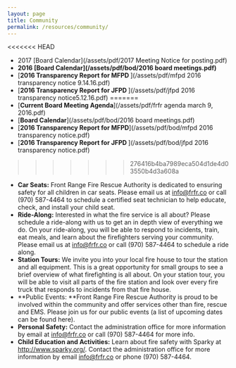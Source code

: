 ```yaml
---
layout: page
title: Community
permalink: /resources/community/
---
```



<<<<<<< HEAD
* 2017 [Board Calendar](/assets/pdf/2017 Meeting Notice for posting.pdf)
* **2016&nbsp;[Board Calendar](/assets/pdf/bod/2016 board meetings.pdf)**
* [**2016 Transparency Report for MFPD&nbsp;**](/assets/pdf/mfpd 2016 transparency notice 9.14.16.pdf)
* [**2016 Transparency Report for JFPD&nbsp;**](/assets/pdf/jfpd 2016 transparency notice5.12.16.pdf)
=======
* [**Current Board Meeting Agenda**](/assets/pdf/frfr agenda march 9, 2016.pdf)
* [**Board Calendar**](/assets/pdf/bod/2016 board meetings.pdf)
* [**2016 Transparency Report for MFPD**](/assets/pdf/bod/mfpd 2016 transparency notice.pdf)
* [**2016 Transparency Report for JFPD&nbsp;**](/assets/pdf/bod/jfpd 2016 transparency notice.pdf)
>>>>>>> 276416b4ba7989eca504d1de4d03550b4d3a608a
* **Car Seats:** Front Range Fire Rescue Authority is dedicated to ensuring safety for all children in car seats. Please email us at info@frfr.co or call (970) 587-4464 to schedule a certified seat technician to help educate, check, and install your child seat.
* **Ride-Along:** Interested in what the fire service is all about? Please schedule a ride-along with us to get an in depth view of everything we do. On your ride-along, you will be able to respond to incidents, train, eat meals, and learn about the firefighters serving your community. Please email us at info@frfr.co or call (970) 587-4464 to schedule a ride along.
* **Station Tours:** We invite you into your local fire house to tour the station and all equipment. This is a great opportunity for small groups to see a brief overview of what firefighting is all about. On your station tour, you will be able to visit all parts of the fire station and look over every fire truck that responds to incidents from that fire house.
* **Public Events:&nbsp;**Front Range Fire Rescue Authority is proud to be involved within the community and offer services other than fire, rescue and EMS. Please join us for our public events (a list of upcoming dates can be found here).
* **Personal Safety:** Contact the administration office for more information by email at info@frfr.co or call (970) 587-4464 for more info.
* **Child Education and Activities:**&nbsp;Learn about fire safety with Sparky at http://www.sparky.org/. Contact the administration office for more information by email info@frfr.co or phone (970) 587-4464.